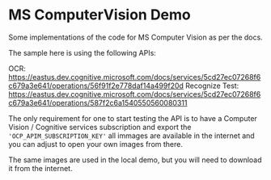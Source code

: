 # MS ComputerVision Demo
Some implementations of the code for MS Computer Vision as per the docs.

The sample here is using the following APIs:

OCR: https://eastus.dev.cognitive.microsoft.com/docs/services/5cd27ec07268f6c679a3e641/operations/56f91f2e778daf14a499f20d
Recognize Test: https://eastus.dev.cognitive.microsoft.com/docs/services/5cd27ec07268f6c679a3e641/operations/587f2c6a1540550560080311

The only requirement for one to start testing the API is to have a Computer Vision / Cognitive services subscription and export the `'OCP_APIM_SUBSCRIPTION_KEY'` all immages are available in the internet and you can adjust to open your own images from there.

The same images are used in the local demo, but you will need to download it from the internet.